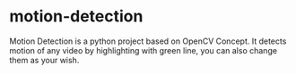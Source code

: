 # motion-detection
Motion Detection is a python project based on OpenCV Concept. It detects motion of any video by highlighting with green line, you can also change them as your wish. 
